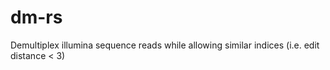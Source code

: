 # dm-rs
Demultiplex illumina sequence reads while allowing similar indices (i.e. edit distance &lt; 3)
